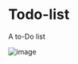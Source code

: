 # Todo-list
A to-Do list

![image](https://github.com/user-attachments/assets/680e5ce3-d9c7-430a-abc9-b1f3d69bc5b7)
